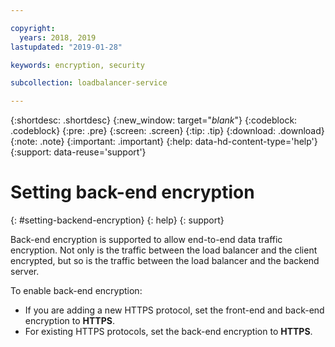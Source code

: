 ```yaml
---

copyright:
  years: 2018, 2019
lastupdated: "2019-01-28"

keywords: encryption, security

subcollection: loadbalancer-service

---
```


{:shortdesc: .shortdesc}
{:new_window: target="_blank_"}
{:codeblock: .codeblock}
{:pre: .pre}
{:screen: .screen}
{:tip: .tip}
{:download: .download}
{:note: .note}
{:important: .important}
{:help: data-hd-content-type='help'}
{:support: data-reuse='support'}

# Setting back-end encryption
{: #setting-backend-encryption}
{: help}
{: support}

Back-end encryption is supported to allow end-to-end data traffic encryption. Not only is the traffic between the load balancer and the client encrypted, but so is the traffic between the load balancer and the backend server.

To enable back-end encryption:

* If you are adding a new HTTPS protocol, set the front-end and back-end encryption to **HTTPS**.
* For existing HTTPS protocols, set the back-end encryption to **HTTPS**.
